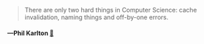 > There are only two hard things in Computer Science: cache invalidation, naming things and off-by-one errors.
  #### —Phil Karlton [:scroll:](http://quotes.stormconsultancy.co.uk/quotes/43)